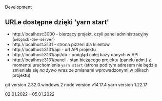 Development

## URLe dostępne dzięki 'yarn start'

- http://localhost:3000 - bierzący projekt, czyli panel administracyjny (`webpack-dev-server`)
- http://localhost:3131 - strona pizzeri dla klientów
- http://localhost:3131/api - url API projektu
- http://localhost:3131/api/db - podgląd całej bazy danych w API
- http://localhost:3131/panel - stan bieżącego projektu (panelu adm.) z momentu uruchomienia `yarn start`
  (strona pod tym adresem nie będzie zmieniała się *na żywo* wraz ze zmianami wprowadzonymi w plikach projektu)

git version 2.32.0.windows.2
node version v14.17.4
yarn version 1.22.17

02.01.2022 - 05.01.2022
